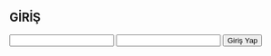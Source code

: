 <!DOCTYPE html>
<html>
    <head>
        <meta http-equiv="content/type" content="html/text" lang="utf-8">
        <title>TURİXGAME|STUDIO</title>
        <link rel="stylesheet" href="style.css">
    </head>
    <body>
        <div>
            <form action="">
                <h2>GİRİŞ</h2>
                <input type="text" name="kullanici">
                <input type="password" name="sifre">
                <input type="submit" value="Giriş Yap">
            </form>
        </div>
    </body>
</html>
